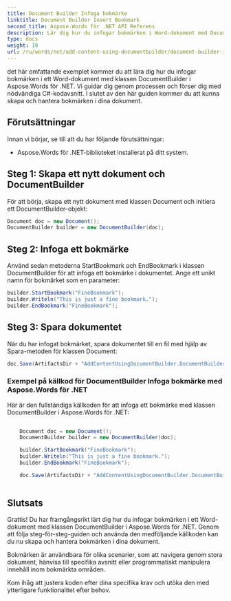 ```yaml
---
title: Document Builder Infoga bokmärke
linktitle: Document Builder Insert Bookmark
second_title: Aspose.Words för .NET API Referens
description: Lär dig hur du infogar bokmärken i Word-dokument med DocumentBuilder i Aspose.Words för .NET. Steg-för-steg guide.
type: docs
weight: 10
url: /ru/words/net/add-content-using-documentbuilder/document-builder-insert-bookmark/
---
```


det här omfattande exemplet kommer du att lära dig hur du infogar bokmärken i ett Word-dokument med klassen DocumentBuilder i Aspose.Words för .NET. Vi guidar dig genom processen och förser dig med nödvändiga C#-kodavsnitt. I slutet av den här guiden kommer du att kunna skapa och hantera bokmärken i dina dokument.

## Förutsättningar
Innan vi börjar, se till att du har följande förutsättningar:
- Aspose.Words för .NET-biblioteket installerat på ditt system.

## Steg 1: Skapa ett nytt dokument och DocumentBuilder
För att börja, skapa ett nytt dokument med klassen Document och initiera ett DocumentBuilder-objekt:

```csharp
Document doc = new Document();
DocumentBuilder builder = new DocumentBuilder(doc);
```

## Steg 2: Infoga ett bokmärke
Använd sedan metoderna StartBookmark och EndBookmark i klassen DocumentBuilder för att infoga ett bokmärke i dokumentet. Ange ett unikt namn för bokmärket som en parameter:

```csharp
builder.StartBookmark("FineBookmark");
builder.Writeln("This is just a fine bookmark.");
builder.EndBookmark("FineBookmark");
```

## Steg 3: Spara dokumentet
När du har infogat bokmärket, spara dokumentet till en fil med hjälp av Spara-metoden för klassen Document:

```csharp
doc.Save(ArtifactsDir + "AddContentUsingDocumentBuilder.DocumentBuilderInsertBookmark.docx");
```

### Exempel på källkod för DocumentBuilder Infoga bokmärke med Aspose.Words för .NET
Här är den fullständiga källkoden för att infoga ett bokmärke med klassen DocumentBuilder i Aspose.Words för .NET:

```csharp
   
	Document doc = new Document();
	DocumentBuilder builder = new DocumentBuilder(doc);

	builder.StartBookmark("FineBookmark");
	builder.Writeln("This is just a fine bookmark.");
	builder.EndBookmark("FineBookmark");

	doc.Save(ArtifactsDir + "AddContentUsingDocumentBuilder.DocumentBuilderInsertBookmark.docx");
	 
```

## Slutsats
Grattis! Du har framgångsrikt lärt dig hur du infogar bokmärken i ett Word-dokument med klassen DocumentBuilder i Aspose.Words för .NET. Genom att följa steg-för-steg-guiden och använda den medföljande källkoden kan du nu skapa och hantera bokmärken i dina dokument.

Bokmärken är användbara för olika scenarier, som att navigera genom stora dokument, hänvisa till specifika avsnitt eller programmatiskt manipulera innehåll inom bokmärkta områden.

Kom ihåg att justera koden efter dina specifika krav och utöka den med ytterligare funktionalitet efter behov.

